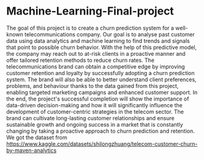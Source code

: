 # Machine-Learning-Final-project
The goal of this project is to create a churn prediction system for a well-known telecommunications company. 
Our goal is to analyse past customer data using data analytics and machine learning to find trends and signals that point to possible churn behavior. 
With the help of this predictive model, the company may reach out to at-risk clients in a proactive manner and offer tailored retention methods to reduce churn rates.
The telecommunications brand can obtain a competitive edge by improving customer retention and loyalty by successfully adopting a churn prediction system. 
The brand will also be able to better understand client preferences, problems, and behaviour thanks to the data gained from this project, enabling targeted marketing campaigns and enhanced customer support.
In the end, the project's successful completion will show the importance of data-driven decision-making and how it will significantly influence the development of customer-centric strategies in the telecom sector. The brand can cultivate long-lasting customer relationships and ensure sustainable growth and ongoing success in a market that is constantly changing by taking a proactive approach to churn prediction and retention.
We got the dataset from https://www.kaggle.com/datasets/shilongzhuang/telecom-customer-churn-by-maven-analytics
